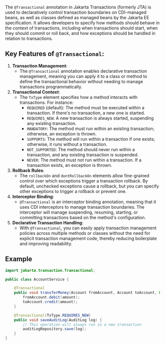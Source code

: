 The `@Transactional` annotation in Jakarta Transactions (formerly JTA) is used to declaratively control transaction boundaries on CDI-managed beans, as well as classes defined as managed beans by the Jakarta EE specification. It allows developers to specify how methods should behave in the context of transactions, including when transactions should start, when they should commit or roll back, and how exceptions should be handled in relation to transactions.

## Key Features of `@Transactional`:

1. **Transaction Management**:
    - The `@Transactional` annotation enables declarative transaction management, meaning you can apply it to a class or method to define the transactional behavior without needing to manage transactions programmatically.
2. **Transactional Context**:
    - The `TxType` element specifies how a method interacts with transactions. For instance:
        - `REQUIRED` (default): The method must be executed within a transaction. If there's no transaction, a new one is started.
        - `REQUIRES_NEW`: A new transaction is always started, suspending any existing transaction.
        - `MANDATORY`: The method must run within an existing transaction; otherwise, an exception is thrown.
        - `SUPPORTS`: The method will run within a transaction if one exists; otherwise, it runs without a transaction.
        - `NOT_SUPPORTED`: The method should never run within a transaction, and any existing transaction is suspended.
        - `NEVER`: The method must not run within a transaction. If a transaction exists, an exception is thrown.
3. **Rollback Rules**:
    - The `rollbackOn` and `dontRollbackOn` elements allow fine-grained control over which exceptions trigger a transaction rollback. By default, unchecked exceptions cause a rollback, but you can specify other exceptions to trigger a rollback or prevent one.
4. **Interceptor Binding**:
    - `@Transactional` is an interceptor binding annotation, meaning that it uses CDI interceptors to manage transaction boundaries. The interceptor will manage suspending, resuming, starting, or committing transactions based on the method's configuration.
5. **Declarative Transaction Handling**:
    - With `@Transactional`, you can easily apply transaction management policies across multiple methods or classes without the need for explicit transaction management code, thereby reducing boilerplate and improving readability.

## Example 

```java
import jakarta.transaction.Transactional;

public class AccountService {

    @Transactional
    public void transferMoney(Account fromAccount, Account toAccount, BigDecimal amount) {
        fromAccount.debit(amount);
        toAccount.credit(amount);
    }

    @Transactional(TxType.REQUIRES_NEW)
    public void saveAuditLog(AuditLog log) {
        // This operation will always run in a new transaction
        auditLogRepository.save(log);
    }
}
```

